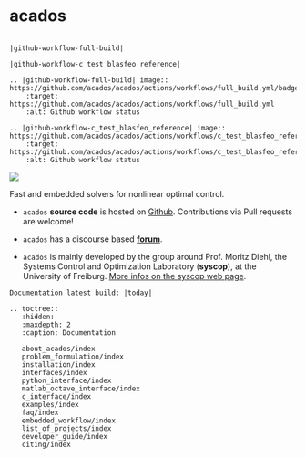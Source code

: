 # acados

<!-- ![](https://secure.travis-ci.org/acados/acados.png?branch=master) -->

```eval_rst

|github-workflow-full-build|

|github-workflow-c_test_blasfeo_reference|

.. |github-workflow-full-build| image:: https://github.com/acados/acados/actions/workflows/full_build.yml/badge.svg
    :target: https://github.com/acados/acados/actions/workflows/full_build.yml
    :alt: Github workflow status

.. |github-workflow-c_test_blasfeo_reference| image:: https://github.com/acados/acados/actions/workflows/c_test_blasfeo_reference.yml/badge.svg
    :target: https://github.com/acados/acados/actions/workflows/c_test_blasfeo_reference.yml
    :alt: Github workflow status

```


<!-- ![Github actions full build workflow](https://github.com/acados/acados/actions/workflows/full_build.yml/badge.svg?branch=master) -->
![](https://ci.appveyor.com/api/projects/status/q0b2nohk476u5clg?svg=true)

Fast and embedded solvers for nonlinear optimal control.

- `acados` __source code__ is hosted on [Github](https://github.com/acados/acados).
Contributions via Pull requests are welcome!

- `acados` has a discourse based [__forum__](discourse.acados.org/).

- `acados` is mainly developed by the group around Prof. Moritz Diehl, the Systems Control and Optimization Laboratory (__syscop__), at the University of Freiburg. [More infos on the syscop web page](https://www.syscop.de/).



```eval_rst
Documentation latest build: |today|
```


```eval_rst
.. toctree::
   :hidden:
   :maxdepth: 2
   :caption: Documentation

   about_acados/index
   problem_formulation/index
   installation/index
   interfaces/index
   python_interface/index
   matlab_octave_interface/index
   c_interface/index
   examples/index
   faq/index
   embedded_workflow/index
   list_of_projects/index
   developer_guide/index
   citing/index
```

